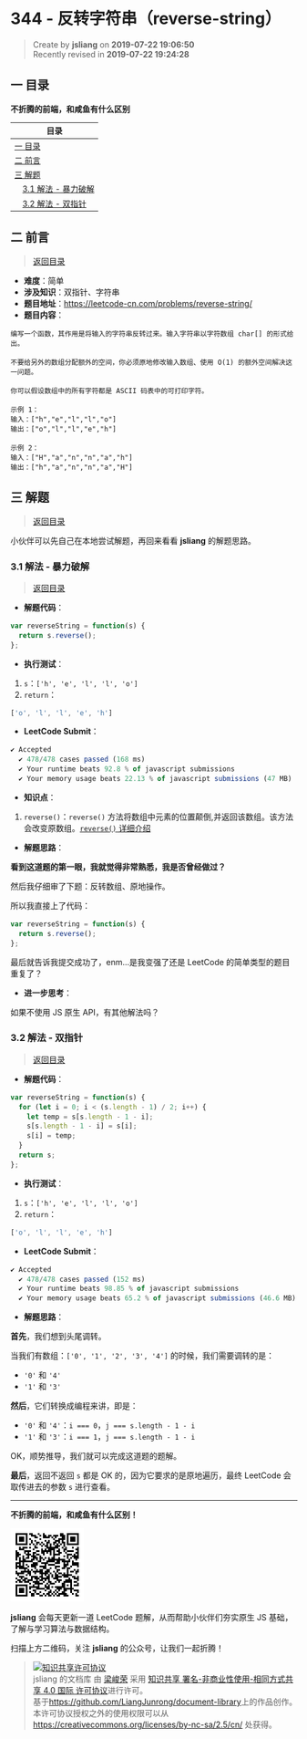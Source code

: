 344 - 反转字符串（reverse-string）
===

> Create by **jsliang** on **2019-07-22 19:06:50**  
> Recently revised in **2019-07-22 19:24:28**

## <a name="chapter-one" id="chapter-one">一 目录</a>

**不折腾的前端，和咸鱼有什么区别**

| 目录 |
| --- | 
| [一 目录](#chapter-one) | 
| <a name="catalog-chapter-two" id="catalog-chapter-two"></a>[二 前言](#chapter-two) |
| <a name="catalog-chapter-three" id="catalog-chapter-three"></a>[三 解题](#chapter-three) |
| &emsp;[3.1 解法 - 暴力破解](#chapter-three-one) |
| &emsp;[3.2 解法 - 双指针](#chapter-three-two) |

## <a name="chapter-two" id="chapter-two">二 前言</a>

> [返回目录](#chapter-one)

* **难度**：简单
* **涉及知识**：双指针、字符串
* **题目地址**：https://leetcode-cn.com/problems/reverse-string/
* **题目内容**：

```
编写一个函数，其作用是将输入的字符串反转过来。输入字符串以字符数组 char[] 的形式给出。

不要给另外的数组分配额外的空间，你必须原地修改输入数组、使用 O(1) 的额外空间解决这一问题。

你可以假设数组中的所有字符都是 ASCII 码表中的可打印字符。

示例 1：
输入：["h","e","l","l","o"]
输出：["o","l","l","e","h"]

示例 2：
输入：["H","a","n","n","a","h"]
输出：["h","a","n","n","a","H"]
```

## <a name="chapter-three" id="chapter-three">三 解题</a>

> [返回目录](#chapter-one)

小伙伴可以先自己在本地尝试解题，再回来看看 **jsliang** 的解题思路。

### <a name="chapter-three-one" id="chapter-three-one">3.1 解法 - 暴力破解</a>

> [返回目录](#chapter-one)

* **解题代码**：

```js
var reverseString = function(s) {
  return s.reverse();
};
```

* **执行测试**：

1. `s`：`['h', 'e', 'l', 'l', 'o']`
2. `return`：

```js
['o', 'l', 'l', 'e', 'h']
```

* **LeetCode Submit**：

```js
✔ Accepted
  ✔ 478/478 cases passed (168 ms)
  ✔ Your runtime beats 92.8 % of javascript submissions
  ✔ Your memory usage beats 22.13 % of javascript submissions (47 MB)
```

* **知识点**：

1. `reverse()`：`reverse()` 方法将数组中元素的位置颠倒,并返回该数组。该方法会改变原数组。[`reverse()` 详细介绍](https://github.com/LiangJunrong/document-library/blob/master/JavaScript-library/JavaScript/Function/reverse.md)

* **解题思路**：

**看到这道题的第一眼，我就觉得非常熟悉，我是否曾经做过？**

然后我仔细审了下题：反转数组、原地操作。

所以我直接上了代码：

```js
var reverseString = function(s) {
  return s.reverse();
};
```

最后就告诉我提交成功了，enm...是我变强了还是 LeetCode 的简单类型的题目重复了？

* **进一步思考**：

如果不使用 JS 原生 API，有其他解法吗？

### <a name="chapter-three-two" id="chapter-three-two">3.2 解法 - 双指针</a>

> [返回目录](#chapter-one)

* **解题代码**：

```js
var reverseString = function(s) {
  for (let i = 0; i < (s.length - 1) / 2; i++) {
    let temp = s[s.length - 1 - i];
    s[s.length - 1 - i] = s[i];
    s[i] = temp;
  }
  return s;
};
```

* **执行测试**：

1. `s`：`['h', 'e', 'l', 'l', 'o']`
2. `return`：

```js
['o', 'l', 'l', 'e', 'h']
```

* **LeetCode Submit**：

```js
✔ Accepted
  ✔ 478/478 cases passed (152 ms)
  ✔ Your runtime beats 98.85 % of javascript submissions
  ✔ Your memory usage beats 65.2 % of javascript submissions (46.6 MB)
```

* **解题思路**：

**首先**，我们想到头尾调转。

当我们有数组：`['0', '1', '2', '3', '4']` 的时候，我们需要调转的是：

* `'0'` 和 `'4'`
* `'1'` 和 `'3'`

**然后**，它们转换成编程来讲，即是：

* `'0'` 和 `'4'`：`i === 0`，`j === s.length - 1 - i`
* `'1'` 和 `'3'`：`i === 1`，`j === s.length - 1 - i`

OK，顺势推导，我们就可以完成这道题的题解。

**最后**，返回不返回 `s` 都是 OK 的，因为它要求的是原地遍历，最终 LeetCode 会取传进去的参数 `s` 进行查看。

---

**不折腾的前端，和咸鱼有什么区别！**

![图](../../../public-repertory/img/z-small-wechat-public-address.jpg)

**jsliang** 会每天更新一道 LeetCode 题解，从而帮助小伙伴们夯实原生 JS 基础，了解与学习算法与数据结构。

扫描上方二维码，关注 **jsliang** 的公众号，让我们一起折腾！

> <a rel="license" href="http://creativecommons.org/licenses/by-nc-sa/4.0/"><img alt="知识共享许可协议" style="border-width:0" src="https://i.creativecommons.org/l/by-nc-sa/4.0/88x31.png" /></a><br /><span xmlns:dct="http://purl.org/dc/terms/" property="dct:title">jsliang 的文档库</span> 由 <a xmlns:cc="http://creativecommons.org/ns#" href="https://github.com/LiangJunrong/document-library" property="cc:attributionName" rel="cc:attributionURL">梁峻荣</a> 采用 <a rel="license" href="http://creativecommons.org/licenses/by-nc-sa/4.0/">知识共享 署名-非商业性使用-相同方式共享 4.0 国际 许可协议</a>进行许可。<br />基于<a xmlns:dct="http://purl.org/dc/terms/" href="https://github.com/LiangJunrong/document-library" rel="dct:source">https://github.com/LiangJunrong/document-library</a>上的作品创作。<br />本许可协议授权之外的使用权限可以从 <a xmlns:cc="http://creativecommons.org/ns#" href="https://creativecommons.org/licenses/by-nc-sa/2.5/cn/" rel="cc:morePermissions">https://creativecommons.org/licenses/by-nc-sa/2.5/cn/</a> 处获得。